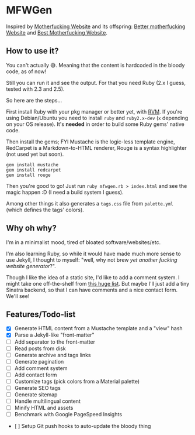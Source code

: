 # MFWGen

Inspired by [Motherfucking Website](http://motherfuckingwebsite.com) and its offspring: [Better motherfucking Website](https://bettermotherfuckingwebsite.com) and [Best Motherfucking Website](https://bestmotherfucking.website/).

## How to use it?

You can't actually :sweat_smile:. Meaning that the content is hardcoded in the bloody code, as of now!

Still you can run it and see the output. For that you need Ruby (2.x I guess, tested with 2.3 and 2.5).

So here are the steps...

First install Ruby with your pkg manager or better yet, with [RVM](http://rvm.io/). If you're using Debian/Ubuntu you need to install `ruby` and `ruby2.x-dev` (`x` depending on your OS release). It's **needed** in order to build some Ruby gems' native code.

Then install the gems; FYI Mustache is the logic-less template engine, RedCarpet is a Markdown-to-HTML renderer, Rouge is a syntax highlighter (not used yet but soon).

    gem install mustache
    gem install redcarpet
    gem install rouge

Then you're good to go! Just run `ruby mfwgen.rb > index.html` and see the magic happen :D (I need a build system I guess).

Among other things it also generates a `tags.css` file from `palette.yml` (which defines the tags' colors).

## Why oh why?

I'm in a minimalist mood, tired of bloated software/websites/etc.

I'm also learning Ruby, so while it would have made much more sense to use Jekyll, I thought to myself: "well, why not brew _yet another fucking website generator_?".

Though I like the idea of a static site, I'd like to add a comment system. I might take one off-the-shelf from [this huge list](https://lisakov.com/projects/open-source-comments/). But maybe I'll just add a tiny Sinatra backend, so that I can have comments and a nice contact form. We'll see!

## Features/Todo-list

* [x] Generate HTML content from a Mustache template and a "view" hash
* [x] Parse a Jekyll-like "front-matter"
* [ ] Add separator to the front-matter
* [ ] Read posts from disk
* [ ] Generate archive and tags links
* [ ] Generate pagination
* [ ] Add comment system
* [ ] Add contact form
* [ ] Customize tags (pick colors from a Material palette)
* [ ] Generate SEO tags
* [ ] Generate sitemap
* [ ] Handle multilingual content
* [ ] Minify HTML and assets
* [ ] Benchmark with Google PageSpeed Insights
* [ ] Setup Git push hooks to auto-update the bloody thing

